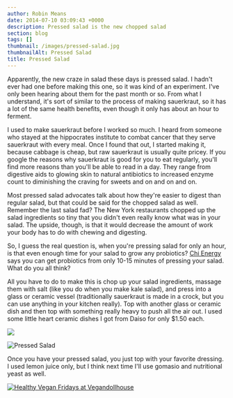 ```yaml
---
author: Robin Means
date: 2014-07-10 03:09:43 +0000
description: Pressed salad is the new chopped salad
section: blog
tags: []
thumbnail: /images/pressed-salad.jpg
thumbnailAlt: Pressed Salad
title: Pressed Salad
---
```


Apparently, the new craze in salad these days is pressed salad. I hadn't ever had one before making this one, so it was kind of an experiment. I've only been hearing about them for the past month or so. From what I understand, it's sort of similar to the process of making sauerkraut, so it has a lot of the same health benefits, even though it only has about an hour to ferment.

I used to make sauerkraut before I worked so much. I heard from someone who stayed at the hippocrates institute to combat cancer that they serve sauerkraut with every meal. Once I found that out, I started making it, because cabbage is cheap, but raw sauerkraut is usually quite pricey. If you google the reasons why sauerkraut is good for you to eat regularly, you'll find more reasons than you'll be able to read in a day. They range from digestive aids to glowing skin to natural antibiotics to increased enzyme count to diminishing the craving for sweets and on and on and on.

Most pressed salad advocates talk about how they're easier to digest than regular salad, but that could be said for the chopped salad as well. Remember the last salad fad? The New York restaurants chopped up the salad ingredients so tiny that you didn't even really know what was in your salad. The upside, though, is that it would decrease the amount of work your body has to do with chewing and digesting.

So, I guess the real question is, when you're pressing salad for only an hour, is that even enough time for your salad to grow any probiotics? [Chi Energy](http://www.chienergy.co.uk/pressed-salad-recipe.htm) says you can get probiotics from only 10-15 minutes of pressing your salad. What do you all think?

All you have to do to make this is chop up your salad ingredients, massage them with salt (like you do when you make kale salad), and press into a glass or ceramic vessel (traditionally sauerkraut is made in a crock, but you can use anything in your kitchen really). Top with another glass or ceramic dish and then top with something really heavy to push all the air out. I used some little heart ceramic dishes I got from Daiso for only $1.50 each.

![](/images/pressing-salad.jpg)

![Pressed Salad](/images/pressed-salad.jpg)

Once you have your pressed salad, you just top with your favorite dressing. I used lemon juice only, but I think next time I'll use gomasio and nutritional yeast as well.

[![Healthy Vegan Fridays at Vegandollhouse](http://c1940652.r52.cf0.rackcdn.com/539e343eb8d39a033400079f/healthy-vegan-fridays-badge.png) ](http://rockmyvegansocks.vaskor.ca/healthy-vegan-fridays/)

